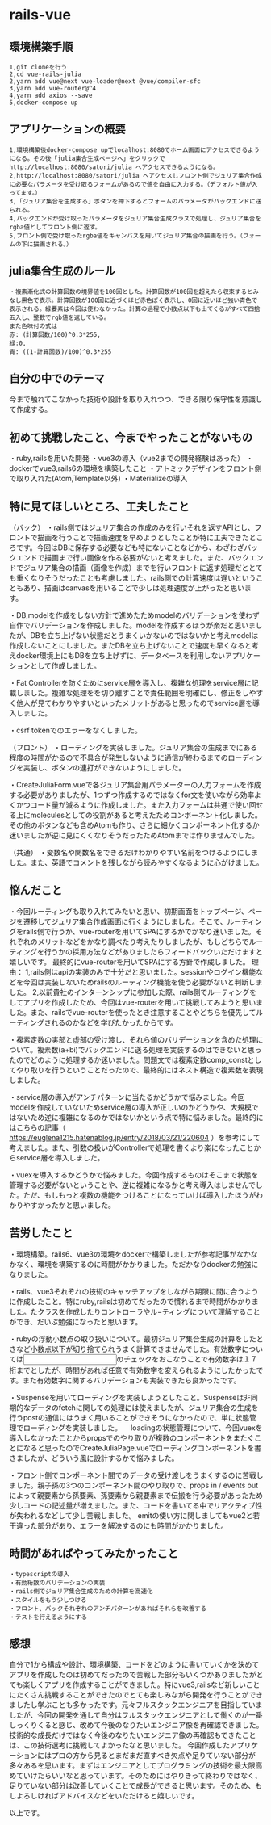 # rails-vue

## 環境構築手順
```
1,git cloneを行う
2,cd vue-rails-julia
2,yarn add vue@next vue-loader@next @vue/compiler-sfc
3,yarn add vue-router@^4
4,yarn add axios --save
5,docker-compose up
```
## アプリケーションの概要
```
1,環境構築後docker-compose upでlocalhost:8080でホーム画面にアクセスできるようになる。その後「julia集合生成ページへ」をクリックでhttp://localhost:8080/satori/julia へアクセスできるようになる。
2,http://localhost:8080/satori/julia へアクセスしフロント側でジュリア集合作成に必要なパラメータを受け取るフォームがあるので値を自由に入力する。（デフォルト値が入ってます。）
3,「ジュリア集合を生成する」ボタンを押下するとフォームのパラメータがバックエンドに送られる。
4,バックエンドが受け取ったパラメータをジュリア集合生成クラスで処理し、ジュリア集合をrgba値としてフロント側に返す。
5,フロント側で受け取ったrgba値をキャンバスを用いてジュリア集合の描画を行う。（フォームの下に描画される。）
```

## julia集合生成のルール
```
・複素漸化式の計算回数の境界値を100回とした。計算回数が100回を超えたら収束するとみなし黒色で表示。計算回数が100回に近づくほど赤色ぽく表示し、0回に近いほど強い青色で表示される。緑要素は今回は使わなかった。計算の過程で小数点以下も出てくるがすべて四捨五入し、整数でrgb値を返している。
また色味付の式は
赤: (計算回数/100)^0.3*255,
緑:0,
青: ((1-計算回数)/100)^0.3*255
```
## 自分の中でのテーマ
今まで触れてこなかった技術や設計を取り入れつつ、できる限り保守性を意識して作成する。

## 初めて挑戦したこと、今までやったことがないもの
・ruby,railsを用いた開発
・vue3の導入（vue2までの開発経験はあった）
・dockerでvue3,rails6の環境を構築したこと
・アトミックデザインをフロント側で取り入れた(Atom,Template以外)
・Materializeの導入

## 特に見てほしいところ、工夫したこと
（バック）
・rails側ではジュリア集合の作成のみを行いそれを返すAPIとし、フロントで描画を行うことで描画速度を早めようとしたことが特に工夫できたところです。今回はDBに保存する必要なども特にないことなどから、わざわざバックエンドで描画まで行い画像を作る必要がないと考えました。また、バックエンドでジュリア集合の描画（画像を作成）までを行いフロントに返す処理だととても重くなりそうだったことも考慮しました。rails側での計算速度は遅いということもあり、描画はcanvasを用いることで少しは処理速度が上がったと思います。

・DB,modelを作成をしない方針で進めたためmodelのバリデーションを使わず自作でバリデーションを作成しました。modelを作成するほうが楽だと思いましたが、DBを立ち上げない状態だとうまくいかないのではないかと考えmodelは作成しないことにしました。またDBを立ち上げないことで速度も早くなると考えdocker環境上にもDBを立ち上げずに、データベースを利用しないアプリケーションとして作成しました。

・Fat Controllerを防ぐためにservice層を導入し、複雑な処理をservice層に記載しました。複雑な処理をを切り離すことで責任範囲を明確にし、修正をしやすく他人が見てわかりやすいといったメリットがあると思ったのでservice層を導入しました。

・csrf tokenでのエラーをなくしました。

（フロント）
・ローディングを実装しました。ジュリア集合の生成までにある程度の時間がかるので不具合が発生しないように通信が終わるまでのローディングを実装し、ボタンの連打ができないようにしました。

・CreateJuliaForm.vueで各ジュリア集合用パラメーターの入力フォームを作成する必要がありましたが、1つずつ作成するのではなくfor文を使いながら効率よくかつコード量が減るように作成しました。また入力フォームは共通で使い回せる上にmoleculesとしての役割があると考えたためコンポーネント化しました。その他のボタンなども含めAtomも作り、さらに細かくコンポーネント化するか迷いましたが逆に見にくくなりそうだったためAtomまでは作りませんでした。

（共通）
・変数名や関数名をできるだけわかりやすい名前をつけるようにしました。また、英語でコメントを残しながら読みやすくなるように心がけました。

## 悩んだこと
・今回ルーティングも取り入れてみたいと思い、初期画面をトップページ、ページを遷移してジュリア集合作成画面に行くようにしました。そこで、ルーティングをrails側で行うか、vue-routerを用いてSPAにするかでかなり迷いました。それぞれのメリットなどをかなり調べたり考えたりしましたが、もしどちらでルーティングを行うかの採用方法などがありましたらフィードバックいただけますと嬉しいです。
最終的にvue-routerを用いてSPAにする方針で作成しました。
理由：
1,rails側はapiの実装のみで十分だと思いました。sessionやログイン機能などを今回は実装しないためrailsのルーティング機能を使う必要がないと判断しました。
2,以前貴社のインターンシップに参加した際、rails側でルーティングをしてアプリを作成したため、今回はvue-routerを用いて挑戦してみようと思いました。また、railsでvue-routerを使ったとき注意することやどちらを優先してルーティングされるのかなどを学びたかったからです。

・複素定数の実部と虚部の受け渡し、それら値のバリデーションを含めた処理について。複素数(a+bi)でバックエンドに送る処理を実装するのはできないと思ったのでどのように処理するか迷いました。問題文では複素定数comp_constとしてやり取りを行うということだったので、最終的にはネスト構造で複素数を表現しました。

・service層の導入がアンチパターンに当たるかどうかで悩みました。今回modelを作成していないためservice層の導入が正しいのかどうかや、大規模ではないため逆に複雑になるのかではないかという点で特に悩みました。最終的にはこちらの記事（ https://euglena1215.hatenablog.jp/entry/2018/03/21/220604 ）を参考にして考えました。また、引数の扱いがControllerで処理を書くより楽になったことからservice層を導入しました。

・vuexを導入するかどうかで悩みました。今回作成するものはそこまで状態を管理する必要がないということや、逆に複雑になるかと考え導入はしませんでした。ただ、もしもっと複数の機能をつけることになっていけば導入したほうがわかりやすかったかと思いました。

## 苦労したこと
・環境構築。rails6、vue3の環境をdockerで構築しましたが参考記事がなかなかなく、環境を構築するのに時間がかかりました。ただかなりdockerの勉強になりました。

・rails、vue3それぞれの技術のキャッチアップをしながら期限に間に合うように作成したこと。特にruby,railsは初めてだったので慣れるまで時間がかかりました。たクラスを作成したりコントローラやル−ティングについて理解することができ、だいぶ勉強になったと思います。

・rubyの浮動小数点の取り扱いについて。最初ジュリア集合生成の計算をしたときなど小数点以下が切り捨てられうまく計算できませんでした。有効数字については<input type="number"  v-model.number>のチェックをおこなうことで有効数字は１７桁までとしたが、時間があれば任意で有効数字を変えられるようにしたかったです。また有効数字に関するバリデーションも実装できたら良かったです。

・Suspenseを用いてローディングを実装しようとしたこと。Suspenseは非同期的なデータのfetchに関しての処理には使えましたが、ジュリア集合の生成を行うpostの通信にはうまく用いることができそうになかったので、単に状態管理でローディングを実装しました。
　loadingの状態管理について、今回vuexを導入しなかったことからpropsでのやり取りが複数のコンポーネントをまたぐことになると思ったのでCreateJuliaPage.vueでローディングコンポーネントを書きましたが、どういう風に設計するかで悩みました。

・フロント側でコンポーネント間でのデータの受け渡しをうまくするのに苦戦しました。親子孫の3つのコンポーネント間のやり取りで、props in / events outによって親要素から孫要素、孫要素から親要素まで伝搬を行う必要があったため少しコードの記述量が増えました。また、コードを書いてる中でリアクティブ性が失われるなどして少し苦戦しました。
 emitの使い方に関しましてもvue2と若干違った部分があり、エラーを解決するのにも時間がかかりました。

## 時間があればやってみたかったこと
```
・typescriptの導入
・有効桁数のバリデーションの実装
・rails側でジュリア集合生成のための計算を高速化
・スタイルをもう少しつける
・フロント、バックそれぞれのアンチパターンがあればそれらを改善する
・テストを行えるようにする
```

## 感想
自分で1から構成や設計、環境構築、コードをどのように書いていくかを決めてアプリを作成したのは初めてだったので苦戦した部分もいくつかありましたがとても楽しくアプリを作成することができました。特にvue3,railsなど新しいことにたくさん挑戦することができたのでとても楽しみながら開発を行うことができましたし学ぶことも多かったです。元々フルスタックエンジニアを目指していましたが、今回の開発を通して自分はフルスタックエンジニアとして働くのが一番しっくりくると感じ、改めて今後のなりたいエンジニア像を再確認できました。技術的な成長だけではなく今後のなりたいエンジニア像の再確認もできたことは、この技術選考に挑戦してよかったなと思いました。
今回作成したアプリケーションにはプロの方から見るとまだまだ直すべき欠点や足りていない部分が多々あるを思います。まずはエンジニアとしてプログラミングの技術を最大限高めていけたらいいなと思っています。そのためにはやりきって終わりではなく、足りていない部分は改善していくことで成長ができると思います。そのため、もしよろしければアドバイスなどをいただけると嬉しいです。

以上です。

